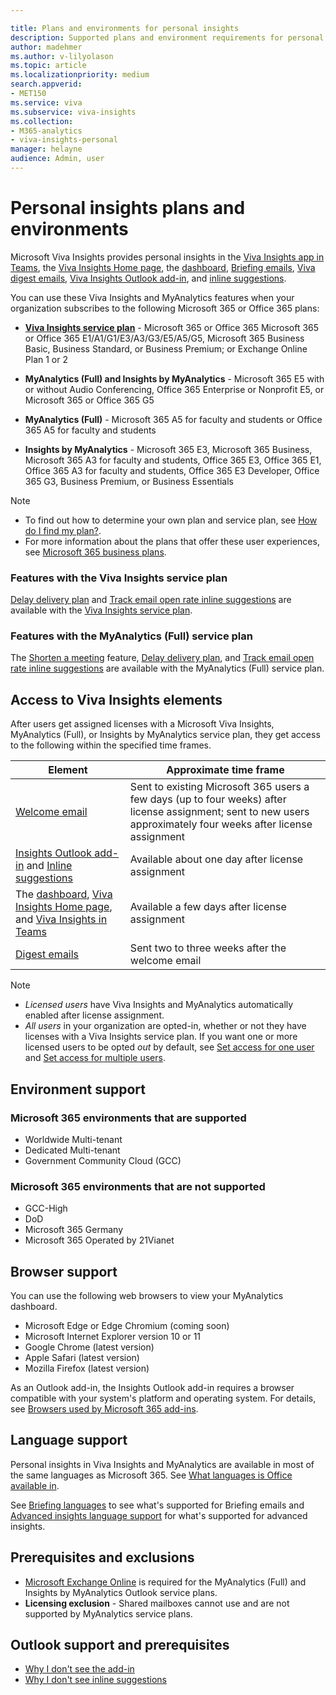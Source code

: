 ```yaml
---

title: Plans and environments for personal insights
description: Supported plans and environment requirements for personal insights in Microsoft Viva Insights and in MyAnalytics
author: madehmer
ms.author: v-lilyolason
ms.topic: article
ms.localizationpriority: medium 
search.appverid:
- MET150
ms.service: viva 
ms.subservice: viva-insights 
ms.collection: 
- M365-analytics
- viva-insights-personal
manager: helayne
audience: Admin, user
---
```


# Personal insights plans and environments

Microsoft Viva Insights provides personal insights in the [Viva Insights app in Teams](../teams/viva-teams-app.md), the [Viva Insights Home page](../use/home-web.md), the [dashboard](../use/dashboard-2.md), [Briefing emails](../Briefing/be-overview.md), [Viva digest emails](../use/email-digests-3.md), [Viva Insights Outlook add-in](../use/add-in.md), and [inline suggestions](../use/mya-notifications.md).

You can use these Viva Insights and MyAnalytics features when your organization subscribes to the following Microsoft 365 or Office 365 plans:

* [**Viva Insights service plan**](https://www.microsoft.com/microsoft-viva/buy-insights) - Microsoft 365 or Office 365 Microsoft 365 or Office 365 E1/A1/G1/E3/A3/G3/E5/A5/G5, Microsoft 365 Business Basic, Business Standard, or Business Premium; or Exchange Online Plan 1 or 2

* **MyAnalytics (Full) and Insights by MyAnalytics** - Microsoft 365 E5 with or without Audio Conferencing, Office 365 Enterprise or Nonprofit E5, or Microsoft 365 or Office 365 G5

* **MyAnalytics (Full)** - Microsoft 365 A5 for faculty and students or Office 365 A5 for faculty and students

* **Insights by MyAnalytics** - Microsoft 365 E3, Microsoft 365 Business, Microsoft 365 A3 for faculty and students, Office 365 E3, Office 365 E1, Office 365 A3 for faculty and students, Office 365 E3 Developer, Office 365 G3, Business Premium, or Business Essentials

>[!Note]
>
>* To find out how to determine your own plan and service plan, see [How do I find my plan?](../overview/mya-faq.md#q4-how-can-i-find-out-what-my-plan-is).
>* For more information about the plans that offer these user experiences, see [Microsoft 365 business plans](https://www.microsoft.com/microsoft-365/compare-microsoft-365-enterprise-plans).

### Features with the Viva Insights service plan

[Delay delivery plan](../use/delay-delivery.md) and [Track email open rate inline suggestions](../use/mya-notifications.md#track-email-open-rate) are available with the [Viva Insights service plan](https://www.microsoft.com/microsoft-viva/buy-insights).

### Features with the MyAnalytics (Full) service plan

The [Shorten a meeting](../use/mya-notifications.md#shorten-a-meeting) feature, [Delay delivery plan](../use/delay-delivery.md), and [Track email open rate inline suggestions](../use/mya-notifications.md#track-email-open-rate) are available with the MyAnalytics (Full) service plan.

## Access to Viva Insights elements

After users get assigned licenses with a Microsoft Viva Insights, MyAnalytics (Full), or Insights by MyAnalytics service plan, they get access to the following within the specified time frames.

| Element | Approximate time frame |
| ------- | ------------------|
| [Welcome email](../use/mya-welcome-email.md) | Sent to existing Microsoft 365 users a few days (up to four weeks) after license assignment; sent to new users approximately four weeks after license assignment |
| [Insights Outlook add-in](../use/add-in.md) and [Inline suggestions](../use/mya-notifications.md) | Available about one day after license assignment |
| The [dashboard](../use/dashboard-2.md), [Viva Insights Home page](../use/home-web.md), and [Viva Insights in Teams](../teams/viva-teams-app.md) | Available a few days after license assignment |
| [Digest emails](../use/email-digests-3.md) | Sent two to three weeks after the welcome email |

>[!Note]  
>
>* _Licensed users_ have Viva Insights and MyAnalytics automatically enabled after license assignment.
>* _All users_ in your organization are opted-in, whether or not they have licenses with a Viva Insights service plan. If you want one or more licensed users to be opted _out_ by default, see [Set access for one user](../setup/configure.md#set-access-for-one-user) and [Set access for multiple users](../setup/configure.md#set-access-for-multiple-users).

## Environment support

### Microsoft 365 environments that are supported

* Worldwide Multi-tenant
* Dedicated Multi-tenant
* Government Community Cloud (GCC)

### Microsoft 365 environments that are not supported

* GCC-High
* DoD
* Microsoft 365 Germany
* Microsoft 365 Operated by 21Vianet

<!-- *NOT* REMOVED 21 APRIL 2021! but there are changes to the Germany situation: * Microsoft 365 Germany  -->

## Browser support

You can use the following web browsers to view your MyAnalytics dashboard.

* Microsoft Edge or Edge Chromium (coming soon)
* Microsoft Internet Explorer version 10 or 11
* Google Chrome (latest version)
* Apple Safari (latest version)
* Mozilla Firefox (latest version)

As an Outlook add-in, the Insights Outlook add-in requires a browser compatible with your system's platform and operating system. For details, see [Browsers used by Microsoft 365 add-ins](/office/dev/add-ins/concepts/browsers-used-by-office-web-add-ins).

## Language support

Personal insights in Viva Insights and MyAnalytics are available in most of the same languages as Microsoft 365. See [What languages is Office available in](https://support.office.com/article/what-languages-is-office-available-in-26d30382-9fba-45dd-bf55-02ab03e2a7ec).

See [Briefing languages](../briefing/be-languages.md) to see what's supported for Briefing emails and [Advanced insights language support](../../overview/supported-languages.md) for what's supported for advanced insights.

## Prerequisites and exclusions

* [Microsoft Exchange Online](/office365/servicedescriptions/exchange-online-service-description/exchange-online-service-description) is required for the MyAnalytics (Full) and Insights by MyAnalytics Outlook service plans.
* **Licensing exclusion** - Shared mailboxes cannot use and are not supported by MyAnalytics service plans.

## Outlook support and prerequisites

* [Why I don't see the add-in](../use/add-in.md#why-i-do-not-see-the-add-in)
* [Why I don't see inline suggestions](../use/mya-notifications.md#why-i-do-not-see-inline-suggestions)
